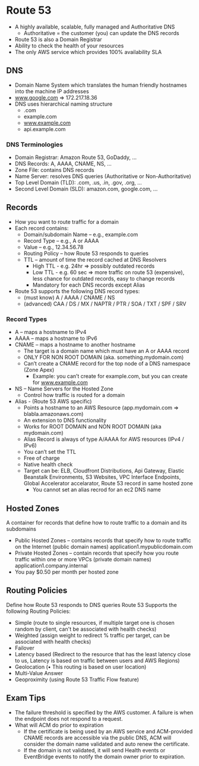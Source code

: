 # Route 53

- A highly available, scalable, fully managed and Authoritative DNS 
    - Authoritative = the customer (you) can update the DNS records 
- Route 53 is also a Domain Registrar 
- Ability to check the health of your resources 
- The only AWS service which provides 100% availability SLA

## DNS

- Domain Name System which translates the human friendly hostnames into the machine IP addresses
- www.google.com => 172.217.18.36
- DNS uses hierarchical naming structure
    - .com
    - example.com
    - www.example.com
    - api.example.com

### DNS Terminologies

- Domain Registrar: Amazon Route 53, GoDaddy, …
- DNS Records: A, AAAA, CNAME, NS, …
- Zone File: contains DNS records
- Name Server: resolves DNS queries (Authoritative or Non-Authoritative)
- Top Level Domain (TLD): .com, .us, .in, .gov, .org, …
- Second Level Domain (SLD): amazon.com, google.com, …

## Records

- How you want to route traffic for a domain
- Each record contains:
    - Domain/subdomain Name – e.g., example.com
    - Record Type – e.g., A or AAAA
    - Value – e.g., 12.34.56.78
    - Routing Policy – how Route 53 responds to queries
    - TTL – amount of time the record cached at DNS Resolvers
        - High TTL - e.g. 24hr => possibly outdated records
        - Low TTL - e.g. 60 sec => more traffic on route 53 (expensive), less chance for outdated records, easy to change records
        - Mandatory for each DNS records except Alias
- Route 53 supports the following DNS record types:
    - (must know) A / AAAA / CNAME / NS
    - (advanced) CAA / DS / MX / NAPTR / PTR / SOA / TXT / SPF / SRV

### Record Types 

- A – maps a hostname to IPv4
- AAAA – maps a hostname to IPv6
- CNAME – maps a hostname to another hostname
    - The target is a domain name which must have an A or AAAA record
    - ONLY FOR NON ROOT DOMAIN (aka. something.mydomain.com)
    - Can’t create a CNAME record for the top node of a DNS namespace (Zone Apex)
        - Example: you can’t create for example.com, but you can create for www.example.com
- NS – Name Servers for the Hosted Zone
    - Control how traffic is routed for a domain
- Alias - (Route 53 AWS specific)
    - Points a hostname to an AWS Resource (app.mydomain.com => blabla.amazonaws.com)
    - An extension to DNS functionality
    - Works for ROOT DOMAIN and NON ROOT DOMAIN (aka mydomain.com)
    - Alias Record is always of type A/AAAA for AWS resources (IPv4 / IPv6)
    - You can’t set the TTL
    - Free of charge
    - Native health check
    - Target can be: ELB, Cloudfront Distributions, Api Gateway, Elastic Beanstalk Environments, S3 Websites, VPC Interface Endpoints, Global Accelerator accelarator, Route 53 record in same hosted zone
        - You cannot set an alias recrod for an ec2 DNS name

## Hosted Zones

A container for records that define how to route traffic to a domain and its subdomains

- Public Hosted Zones – contains records that specify how to route traffic on the Internet (public domain names) application1.mypublicdomain.com
- Private Hosted Zones – contain records that specify how you route traffic within one or more VPCs (private domain names) application1.company.internal
- You pay $0.50 per month per hosted zone

## Routing Policies

Define how Route 53 responds to DNS queries
Route 53 Supports the following Routing Policies:
- Simple (route to single resources, if multiple target one is chosen random by client, can't be associated with health checks)
- Weighted (assign weight to redirect % traffic per target, can be associated with health checks)
- Failover 
- Latency based (Redirect to the resource that has the least latency close to us, Latency is based on traffic between users and AWS Regions)
- Geolocation (• This routing is based on user location)
- Multi-Value Answer 
- Geoproximity (using Route 53 Traffic Flow feature)

## Exam Tips

- The failure threshold is specified by the AWS customer. A failure is when the endpoint does not respond to a request.
- What will ACM do prior to expiration
    - If the certificate is being used by an AWS service and ACM-provided CNAME records are accessible via the public DNS, ACM will consider the domain name validated and auto renew the certificate.
    - If the domain is not validated, it will send Health events or EventBridge events to notify the domain owner prior to expiration.